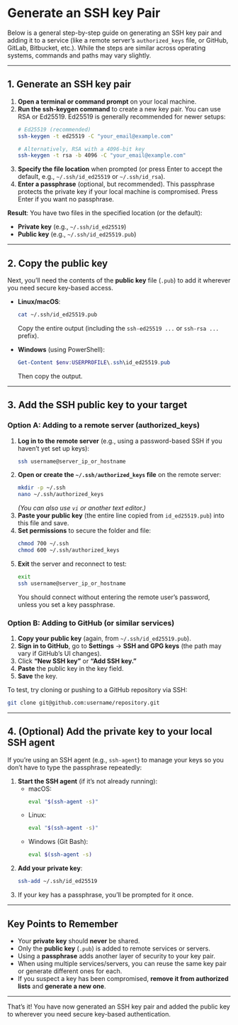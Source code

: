 # Generate an SSH key Pair

Below is a general step-by-step guide on generating an SSH key pair and adding it to a service (like a remote server’s `authorized_keys` file, or GitHub, GitLab, Bitbucket, etc.). While the steps are similar across operating systems, commands and paths may vary slightly.

---

## 1. Generate an SSH key pair

1. **Open a terminal or command prompt** on your local machine.
2. **Run the ssh-keygen command** to create a new key pair. You can use RSA or Ed25519. Ed25519 is generally recommended for newer setups:
   ```bash
   # Ed25519 (recommended)
   ssh-keygen -t ed25519 -C "your_email@example.com"

   # Alternatively, RSA with a 4096-bit key
   ssh-keygen -t rsa -b 4096 -C "your_email@example.com"
   ```
3. **Specify the file location** when prompted (or press Enter to accept the default, e.g., `~/.ssh/id_ed25519` or `~/.ssh/id_rsa`).
4. **Enter a passphrase** (optional, but recommended). This passphrase protects the private key if your local machine is compromised. Press Enter if you want no passphrase.

**Result**: You have two files in the specified location (or the default):
- **Private key** (e.g., `~/.ssh/id_ed25519`)
- **Public key** (e.g., `~/.ssh/id_ed25519.pub`)

---

## 2. Copy the public key

Next, you’ll need the contents of the **public key** file (`.pub`) to add it wherever you need secure key-based access.

- **Linux/macOS**:  
  ```bash
  cat ~/.ssh/id_ed25519.pub
  ```
  Copy the entire output (including the `ssh-ed25519 ...` or `ssh-rsa ...` prefix).
  
- **Windows** (using PowerShell):  
  ```powershell
  Get-Content $env:USERPROFILE\.ssh\id_ed25519.pub
  ```
  Then copy the output.  

---

## 3. Add the SSH public key to your target

### Option A: Adding to a remote server (authorized_keys)

1. **Log in to the remote server** (e.g., using a password-based SSH if you haven’t yet set up keys):
   ```bash
   ssh username@server_ip_or_hostname
   ```
2. **Open or create the `~/.ssh/authorized_keys` file** on the remote server:
   ```bash
   mkdir -p ~/.ssh
   nano ~/.ssh/authorized_keys
   ```
   *(You can also use `vi` or another text editor.)*
3. **Paste your public key** (the entire line copied from `id_ed25519.pub`) into this file and save.
4. **Set permissions** to secure the folder and file:
   ```bash
   chmod 700 ~/.ssh
   chmod 600 ~/.ssh/authorized_keys
   ```
5. **Exit** the server and reconnect to test:
   ```bash
   exit
   ssh username@server_ip_or_hostname
   ```
   You should connect without entering the remote user’s password, unless you set a key passphrase.

### Option B: Adding to GitHub (or similar services)

1. **Copy your public key** (again, from `~/.ssh/id_ed25519.pub`).
2. **Sign in to GitHub**, go to **Settings** → **SSH and GPG keys** (the path may vary if GitHub’s UI changes).
3. Click **“New SSH key”** or **“Add SSH key.”**
4. **Paste** the public key in the key field.  
5. **Save** the key.

To test, try cloning or pushing to a GitHub repository via SSH:

```bash
git clone git@github.com:username/repository.git
```

---

## 4. (Optional) Add the private key to your local SSH agent

If you’re using an SSH agent (e.g., `ssh-agent`) to manage your keys so you don’t have to type the passphrase repeatedly:

1. **Start the SSH agent** (if it’s not already running):
   - macOS:
     ```bash
     eval "$(ssh-agent -s)"
     ```
   - Linux:
     ```bash
     eval "$(ssh-agent -s)"
     ```
   - Windows (Git Bash):
     ```bash
     eval $(ssh-agent -s)
     ```
2. **Add your private key**:
   ```bash
   ssh-add ~/.ssh/id_ed25519
   ```
3. If your key has a passphrase, you’ll be prompted for it once.  

---

## Key Points to Remember

- Your **private key** should **never** be shared.  
- Only the **public key** (`.pub`) is added to remote services or servers.  
- Using a **passphrase** adds another layer of security to your key pair.  
- When using multiple services/servers, you can reuse the same key pair or generate different ones for each.  
- If you suspect a key has been compromised, **remove it from authorized lists** and **generate a new one**.

---

That’s it! You have now generated an SSH key pair and added the public key to wherever you need secure key-based authentication.